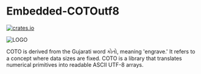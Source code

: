 # Embedded-COTOutf8

[![crates.io](https://img.shields.io/crates/v/embedded_cotoutf8)](https://crates.io/crates/embedded_cotoutf8)

![LOGO](https://raw.githubusercontent.com/unknownK19/Embedded-COTOutf8/88ca46a2b651e36d1d0443971bee8efec4134a55/Logo.svg)

COTO is derived from the Gujarati word કોતો, meaning 'engrave.' It refers to a concept where data sizes are fixed. COTO is a library that translates numerical primitives into readable ASCII UTF-8 arrays.
